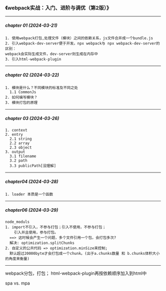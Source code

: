 ### 《webpack实战：入门、进阶与调优（第2版）》
---
##### chapter 01 (2024-03-21)
```
1. 使用webpack打包,处理文件（模块）之间的依赖关系，js文件合并成一个bundle.js
2. 引入webpack-dev-server便于开发。npx webpack与 npx webpack-dev-server的区别：
webpack会实际生成文件，dev-server则生成在内存中
3. 引入html-webpack-plugin
```
---
##### chapter 02 (2024-03-22)
```
1. 模块是什么？不同模块的标准及不同之处
  1.1 CommonJs
2. 如何编写模块？
3. 模块打包的原理
```
---
##### chapter 03 (2024-03-26)
```
1. context
2. entry
  2.1 string
  2.2 array
  2.3 object
3. output
  3.1 filename
  3.2 path
  3.3 publicPath[没理解]
```
---
##### chapter04 (2024-03-28)
```
1. loader 本质是一个函数
```
---
##### chapter06 (2024-03-29)
```
node_moduls
1. import不引入，不参与打包；引入不使用，不参与打包；
    引入并且使用，参与打包。
  ==> 这时候会产生一个问题，多个文件引用一个包，会打包多次?
  解决: optimization.splitChunks
2. 自定义的公共代码 => optimization.minSize来控制;
  默认超过20000byte才会打包成一个chunk。(出于a.chunks数量 和 b.chunks体积大小的角度来衡量)
```

---
webpack分包，打包；
html-webpack-plugin再按依赖顺序加入到html中

spa vs. mpa


